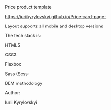 Price product template 

https://iuriikyrylovskyi.github.io/Price-card-page-

Layout supports all mobile and desktop versions

The tech stack is:

HTML5

CSS3

Flexbox

Sass (Scss)

BEM methodology


Author:

Iurii Kyrylovskyi
